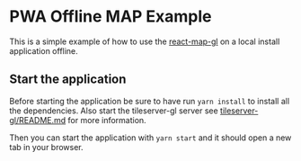 # PWA Offline MAP Example
This is a simple example of how to use the [react-map-gl](https://github.com/visgl/react-map-gl) on a local install application offline.

## Start the application
Before starting the application be sure to have run `yarn install` to install all the dependencies. Also start the tileserver-gl server see [tileserver-gl/README.md](tileserver-gl/README.md) for more information.

Then you can start the application with `yarn start` and it should open a new tab in your browser.